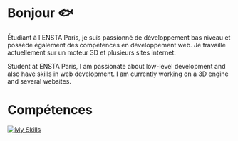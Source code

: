# Bonjour 🐟
Étudiant à l'ENSTA Paris, je suis passionné de développement bas niveau et possède également des compétences en développement web. Je travaille actuellement sur un moteur 3D et plusieurs sites internet.

Student at ENSTA Paris, I am passionate about low-level development and also have skills in web development. I am currently working on a 3D engine and several websites.

# Compétences
[![My Skills](https://skillicons.dev/icons?i=python,js,html,css,react,express,sqlite,sequelize,ocaml,cpp,c,rust,zig)](https://skillicons.dev)

